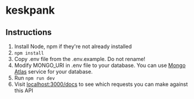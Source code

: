 # keskpank

## Instructions
1. Install Node, npm if they're not already installed
1. `npm install`
1. Copy .env file from the .env.example. Do not rename!
1. Modify MONGO_URI in .env file to your database. You can use [Mongo Atlas](https://www.mongodb.com/cloud/atlas) service for your database.
1. Run `npm run dev`
1. Visit [localhost:3000/docs]() to see which requests you can make against this API

